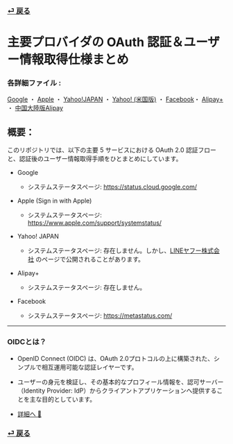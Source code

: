 ### [ ⏎ 戻る](../learning-journal.md)
# 主要プロバイダの OAuth 認証＆ユーザー情報取得仕様まとめ
### 各詳細ファイル :
[Google](./oauth/google.md) ・ 
[Apple](./oauth/apple.md) ・ 
[Yahoo!JAPAN](./oauth/yahoo.md) ・
[Yahoo! (米国版)](./oauth/yahoo-usa.md) ・
[Facebook](./oauth/facebook.md)・ 
[Alipay+](oauth/alipay+.md) ・ 
[中国大陸版Alipay](oauth/alipay.md)


## 概要：

このリポジトリでは、以下の主要 5 サービスにおける OAuth 2.0 認証フローと、認証後のユーザー情報取得手順をひとまとめにしています。

- Google
  - システムステータスページ: https://status.cloud.google.com/

- Apple (Sign in with Apple)
  - システムステータスページ: https://www.apple.com/support/systemstatus/

- Yahoo! JAPAN
  - システムステータスページ: 存在しません。しかし、[LINEヤフー株式会社](https://www.lycorp.co.jp/ja/privacy-security/announcement/) のページで公開されることがあります。

- Alipay+
  - システムステータスページ: 存在しません。

- Facebook
  - システムステータスページ: https://metastatus.com/

 ---
### OIDCとは？

- OpenID Connect (OIDC) は、OAuth 2.0プロトコルの上に構築された、シンプルで相互運用可能な認証レイヤーです。<br>
- ユーザーの身元を検証し、その基本的なプロフィール情報を、認可サーバー（Identity Provider: IdP）からクライアントアプリケーションへ提供することを主な目的としています。

- [詳細へ 📖](./oidc/oidc.md)


### [ ⏎ 戻る](../learning-journal.md)